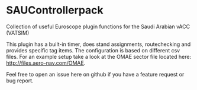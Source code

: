 # SAUControllerpack
Collection of useful Euroscope plugin functions for the Saudi Arabian vACC (VATSIM)

This plugin has a built-in timer, does stand assignments, routechecking and provides specific tag items. The configuration is based on different csv files. For an example setup take a look at the OMAE sector file located here: http://files.aero-nav.com/OMAE.

Feel free to open an issue here on github if you have a feature request or bug report.
